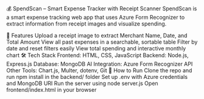 💰 SpendScan – Smart Expense Tracker with Receipt Scanner
SpendScan is a smart expense tracking web app that uses Azure Form Recognizer to extract information from receipt images and visualize spending.

🔧 Features
Upload a receipt image to extract Merchant Name, Date, and Total Amount
View all past expenses in a searchable, sortable table
Filter by date and reset filters easily
View total spending and interactive monthly chart
🛠️ Tech Stack
Frontend: HTML, CSS, JavaScript
Backend: Node.js, Express.js
Database: MongoDB
AI Integration: Azure Form Recognizer API
Other Tools: Chart.js, Multer, dotenv, Git
🚀 How to Run
Clone the repo and run npm install in the backend/ folder
Set up .env with Azure credentials and MongoDB URI
Run the server using node server.js
Open frontend/index.html in your browser
